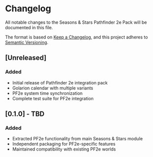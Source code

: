 # Changelog

All notable changes to the Seasons & Stars Pathfinder 2e Pack will be documented in this file.

The format is based on [Keep a Changelog](https://keepachangelog.com/en/1.0.0/),
and this project adheres to [Semantic Versioning](https://semver.org/spec/v2.0.0.html).

## [Unreleased]

### Added
- Initial release of Pathfinder 2e integration pack
- Golarion calendar with multiple variants
- PF2e system time synchronization
- Complete test suite for PF2e integration

## [0.1.0] - TBD

### Added
- Extracted PF2e functionality from main Seasons & Stars module
- Independent packaging for PF2e-specific features
- Maintained compatibility with existing PF2e worlds